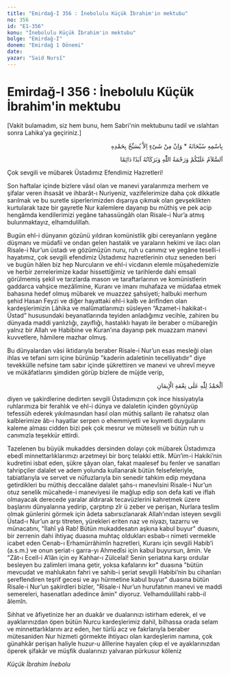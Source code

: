 ```yaml
---
title: "Emirdağ-I 356 : İnebolulu Küçük İbrahim'in mektubu"
no: 356
id: "E1-356"
konu: "İnebolulu Küçük İbrahim'in mektubu"
bolge: "Emirdağ-I"
donem: "Emirdağ 1 Dönemi"
date: 
yazar: "Said Nursî"
---
```


# Emirdağ-I 356 : İnebolulu Küçük İbrahim'in mektubu

<p class="takdim">[Vakit bulamadım, siz hem bunu, hem Sabri'nin mektubunu tadil ve ıslahtan sonra Lahika'ya geçiriniz.]</p>

<p class="arabic" dir="rtl" title="Meal: “Subhân Allah’ın adıyla” * “Hiçbir şey yoktur ki O'nu hamd ile tesbih etmesin” [İsrâ 17:44]">بِاسْمِهِ سُبْحَانَهُ * وَاِنْ مِنْ شَىْءٍ اِلاَّ يُسَبِّحُ بِحَمْدِهِ</p>

<p class="arabic" dir="rtl" title="Meal: “Allah’ın selâmı, rahmeti ve bereketleri, ebedî ve dâimî olarak üzerinize olsun.”">اَلسَّلاَمُ عَلَيْكُمْ وَرَحْمَةُ اللّٰهِ وَبَرَكَاتُهُ اَبَدًا دَائِمًا</p>

Çok sevgili ve mübarek Üstadımız Efendimiz Hazretleri!

Son haftalar içinde bizlere vâsıl olan ve manevi yaralarımıza merhem ve şifalar veren ihsasât ve ihbarât-ı Nuriyeniz, vazifelerimize daha çok dikkatle sarılmak ve bu suretle siperlerimizden dışarıya çıkmak olan gevşeklikten kurtularak taze bir gayretle Nur kalemlere dayanıp bu müthiş ve pek acip hengâmda kendilerimizi yegâne tahassüngâh olan Risale-i Nur’a atmış bulunmaktayız, elhamdulillah.

Bugün ehl-i dünyanın gözünü yıldıran komünistlik gibi cereyanların yegâne düşmanı ve müdafii ve ondan gelen hastalık ve yaraların hekimi ve ilacı olan Risale-i Nur’un üstadı ve gözümüzün nuru, ruh u canımız ve yegâne teselli-i hayatımız, çok sevgili efendimiz Üstadımız hazretlerinin otuz seneden beri ve bugün hâlen biz hep Nurcuların ve ehl-i vicdanın elemle müşahedemizle ve herbir zerrelerimize kadar hissettiğimiz ve tarihlerde dahi emsali görülmemiş şekil ve tarzlarda mason ve taraftarlarının ve komünistlerin gaddarca vahşice mezâlimine, Kuranı ve imanı muhafaza ve müdafaa etmek bahasına hedef olmuş mübarek ve muazzez şahsiyeti; halbuki merhum şehid Hasan Feyzi ve diğer hayattaki ehl-i kalb ve ârifînden olan kardeşlerimizin Lâhika ve malûmatlarımızı süsleyen “Azamet-i hakikat-ı Üstad” hususundaki beyanatlarında teyiden anladığımız vecihle, zahiren bu dünyada maddi yanlızlığı, zayıflığı, hastalıklı hayatı ile beraber o mübareğin yalnız bir Allah ve Habibine ve Kuran’ına dayanıp pek muazzam manevi kuvvetlere, hâmilere mazhar olmuş.

Bu dünyalardan vâsi iktidarıyla beraber Risale-i Nur’un esas mesleği olan ihlas ve tefani sırrı içine bürünüp "kaderin adaletinin tecelliyatıdır" diye tevekkülle nefsine tam sabır içinde şükrettiren ve manevi ve uhrevî meyve ve mükâfatlarını şimdiden görüp bizlere de müjde verip,

<p class="arabic" dir="rtl" title="Meal: “İman nimeti için Allah’a hamdolsun” ">اَلْحَمْدُ لِلّٰهِ عَلٰى نِعْمَةِ الْإِيمَانِ</p>

diyen ve şakirdlerine dedirten sevgili Üstadımızın çok ince hissiyatıyla ruhlarımıza bir ferahlık ve ehl-i dünya ve dalaletin içinden göynüyüp tefessüh ederek yıkılmasından hasıl olan müthiş sallantı ile rahatsız olan kalblerimize âb-ı hayatlar serpen o ehemmiyetli ve kıymetli duygularını kaleme alması cidden bizi pek çok mesrur ve müteselli ve bütün ruh u canımızla teşekkür ettirdi.

Tazelenen bu büyük mukaddes dersinden dolayı çok mübarek Üstadımıza ebedî minnettarlıklarımızı arzetmeyi bir borç telakki ettik. Mün’im-i Hakiki’nin kudretini isbat eden, şükre şâyan olan, fakat maalesef bu fenler ve sanatları tahripçiler dalalet ve adem yolunda kullanarak bütün felsefeleriyle, tabiatlarıyla ve servet ve nüfuzlarıyla bin senedir tahkim edip meydana getirdikleri bu müthiş deccalâne dalalet şahs-ı manevîsini Risale-i Nur’un otuz senelik mücahede-i maneviyesi ile mağlup edip son defa kati ve iflah olmayacak derecede yaralar aldırarak tecavüzlerini kahretmek üzere başlarını dünyalarına yedirip, çarptırıp zîr ü zeber ve perişan, Nurlara teslim olmak günlerini görmek için âdeta sabırsızlanarak Allah’ından isteyen sevgili Üstad-ı Nur’un arşı titreten, yürekleri eriten naz ve niyazı, tazarru ve münacatını, "İlahî yâ Rab! Bütün mukaddesatın aşkına kabul buyur" duasını, bir zerrenin dahi ihtiyaç duasına muhtaç oldukları esbab-ı nimeti vermekle icabet eden Cenab-ı Erhamürrâhimîn hazretleri, Kuranı için sevgili Habib’i (a.s.m.) ve onun şeriat-ı garra-yı Ahmedîsi için kabul buyursun, âmin. Ve "Zât-ı Ecell-i A’lân için ey Kahhar-ı Zülcelal! Senin şeriatına karşı ordular besleyen bu zalimleri imana getir, yoksa kafalarını kır" duasına "bütün mevcudat ve mahlukatın fahri ve sahib-i şeriat sevgili Habibi’nin bu cihanları şereflendiren teşrif gecesi ve ayı hürmetine kabul buyur" duasına bütün Risale-i Nur’un şakirdleri bizler, "Risale-i Nur’un hurufatının manevi ve maddi semereleri, hasenatları adedince âmin" diyoruz. Velhamdulillahi rabb-il âlemîn.

Sıhhat ve âfiyetinize her an duakâr ve dualarınızı istirham ederek, el ve ayaklarınızdan öpen bütün Nurcu kardeşlerimiz dahil, bilhassa orada selam ve minnettarlıklarını arz eden, her türlü acz ve fakrlarıyla beraber mütesaniden Nur hizmeti görmekte ihtiyacı olan kardeşlerim namına, çok günahkâr perişan haliyle huzur-u âlîlerine hayalen çıkıp el ve ayaklarınızdan öperek şifakâr ve müşfik dualarınızı yalvaran pürkusur köleniz

*Küçük İbrahim*
*İnebolu*
